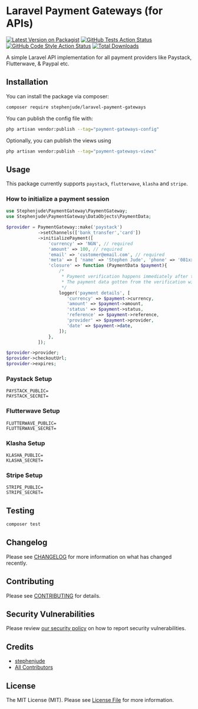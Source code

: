 # Laravel Payment Gateways (for APIs)

[![Latest Version on Packagist](https://img.shields.io/packagist/v/stephenjude/laravel-payment-gateways.svg?style=flat-square)](https://packagist.org/packages/stephenjude/laravel-payment-gateways)
[![GitHub Tests Action Status](https://img.shields.io/github/workflow/status/stephenjude/laravel-payment-gateways/run-tests?label=tests)](https://github.com/stephenjude/laravel-payment-gateways/actions?query=workflow%3Arun-tests+branch%3Amain)
[![GitHub Code Style Action Status](https://img.shields.io/github/workflow/status/stephenjude/laravel-payment-gateways/Check%20&%20fix%20styling?label=code%20style)](https://github.com/stephenjude/laravel-payment-gateways/actions?query=workflow%3A"Check+%26+fix+styling"+branch%3Amain)
[![Total Downloads](https://img.shields.io/packagist/dt/stephenjude/laravel-payment-gateways.svg?style=flat-square)](https://packagist.org/packages/stephenjude/laravel-payment-gateways)

A simple Laravel API implementation for all payment providers like Paystack, Flutterwave, & Paypal etc.

## Installation

You can install the package via composer:

```bash
composer require stephenjude/laravel-payment-gateways
```

You can publish the config file with:

```bash
php artisan vendor:publish --tag="payment-gateways-config"
```

Optionally, you can publish the views using

```bash
php artisan vendor:publish --tag="payment-gateways-views"
```

## Usage
This package currently supports `paystack`, `flutterwave`, `klasha` and `stripe`.

### How to initialize a payment session

```php
use Stephenjude\PaymentGateway\PaymentGateway;
use Stephenjude\PaymentGateway\DataObjects\PaymentData;

$provider = PaymentGateway::make('paystack')
            ->setChannels(['bank_transfer','card'])
            ->initializePayment([
                'currency' => 'NGN', // required
                'amount' => 100, // required
                'email' => 'customer@email.com', // required
                'meta' => [ 'name' => 'Stephen Jude', 'phone' => '081xxxxxxxxx'],
                'closure' => function (PaymentData $payment){
                    /* 
                     * Payment verification happens immediately after the customer makes payment. 
                     * The payment data gotten from the verification will be injected into this closure.
                     */
                    logger('payment details', [
                       'currency' => $payment->currency, 
                       'amount' => $payment->amount, 
                       'status' => $payment->status,
                       'reference' => $payment->reference,   
                       'provider' => $payment->provider,   
                       'date' => $payment->date,                   
                    ]);
                },
            ]);

$provider->provider;
$provider->checkoutUrl;
$provider->expires;
```

### Paystack Setup
```
PAYSTACK_PUBLIC=
PAYSTACK_SECRET=
```
### Flutterwave Setup
```
FLUTTERWAVE_PUBLIC=
FLUTTERWAVE_SECRET=
```

### Klasha Setup
```
KLASHA_PUBLIC=
KLASHA_SECRET=
```

### Stripe Setup
```
STRIPE_PUBLIC=
STRIPE_SECRET=
```
## Testing

```bash
composer test
```

## Changelog

Please see [CHANGELOG](CHANGELOG.md) for more information on what has changed recently.

## Contributing

Please see [CONTRIBUTING](https://github.com/spatie/.github/blob/main/CONTRIBUTING.md) for details.

## Security Vulnerabilities

Please review [our security policy](../../security/policy) on how to report security vulnerabilities.

## Credits

- [stephenjude](https://github.com/stephenjude)
- [All Contributors](../../contributors)

## License

The MIT License (MIT). Please see [License File](LICENSE.md) for more information.
